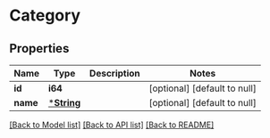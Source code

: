 # Category

## Properties
Name | Type | Description | Notes
------------ | ------------- | ------------- | -------------
**id** | **i64** |  | [optional] [default to null]
**name** | [***String**](String.md) |  | [optional] [default to null]

[[Back to Model list]](../README.md#documentation-for-models) [[Back to API list]](../README.md#documentation-for-api-endpoints) [[Back to README]](../README.md)


